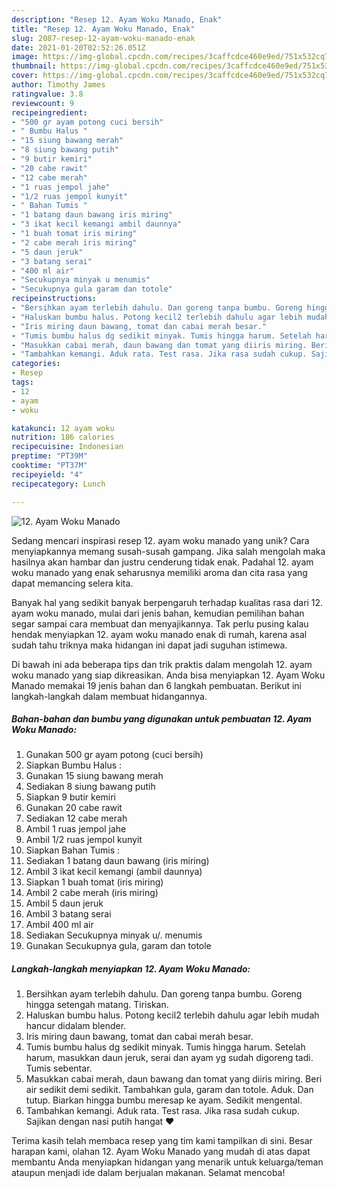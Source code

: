 ```yaml
---
description: "Resep 12. Ayam Woku Manado, Enak"
title: "Resep 12. Ayam Woku Manado, Enak"
slug: 2087-resep-12-ayam-woku-manado-enak
date: 2021-01-20T02:52:26.051Z
image: https://img-global.cpcdn.com/recipes/3caffcdce460e9ed/751x532cq70/12-ayam-woku-manado-foto-resep-utama.jpg
thumbnail: https://img-global.cpcdn.com/recipes/3caffcdce460e9ed/751x532cq70/12-ayam-woku-manado-foto-resep-utama.jpg
cover: https://img-global.cpcdn.com/recipes/3caffcdce460e9ed/751x532cq70/12-ayam-woku-manado-foto-resep-utama.jpg
author: Timothy James
ratingvalue: 3.8
reviewcount: 9
recipeingredient:
- "500 gr ayam potong cuci bersih"
- " Bumbu Halus "
- "15 siung bawang merah"
- "8 siung bawang putih"
- "9 butir kemiri"
- "20 cabe rawit"
- "12 cabe merah"
- "1 ruas jempol jahe"
- "1/2 ruas jempol kunyit"
- " Bahan Tumis "
- "1 batang daun bawang iris miring"
- "3 ikat kecil kemangi ambil daunnya"
- "1 buah tomat iris miring"
- "2 cabe merah iris miring"
- "5 daun jeruk"
- "3 batang serai"
- "400 ml air"
- "Secukupnya minyak u menumis"
- "Secukupnya gula garam dan totole"
recipeinstructions:
- "Bersihkan ayam terlebih dahulu. Dan goreng tanpa bumbu. Goreng hingga setengah matang. Tiriskan."
- "Haluskan bumbu halus. Potong kecil2 terlebih dahulu agar lebih mudah hancur didalam blender."
- "Iris miring daun bawang, tomat dan cabai merah besar."
- "Tumis bumbu halus dg sedikit minyak. Tumis hingga harum. Setelah harum, masukkan daun jeruk, serai dan ayam yg sudah digoreng tadi. Tumis sebentar."
- "Masukkan cabai merah, daun bawang dan tomat yang diiris miring. Beri air sedikit demi sedikit. Tambahkan gula, garam dan totole. Aduk. Dan tutup. Biarkan hingga bumbu meresap ke ayam. Sedikit mengental."
- "Tambahkan kemangi. Aduk rata. Test rasa. Jika rasa sudah cukup. Sajikan dengan nasi putih hangat ♥️"
categories:
- Resep
tags:
- 12
- ayam
- woku

katakunci: 12 ayam woku 
nutrition: 186 calories
recipecuisine: Indonesian
preptime: "PT39M"
cooktime: "PT37M"
recipeyield: "4"
recipecategory: Lunch

---
```



![12. Ayam Woku Manado](https://img-global.cpcdn.com/recipes/3caffcdce460e9ed/751x532cq70/12-ayam-woku-manado-foto-resep-utama.jpg)

Sedang mencari inspirasi resep 12. ayam woku manado yang unik? Cara menyiapkannya memang susah-susah gampang. Jika salah mengolah maka hasilnya akan hambar dan justru cenderung tidak enak. Padahal 12. ayam woku manado yang enak seharusnya memiliki aroma dan cita rasa yang dapat memancing selera kita.



Banyak hal yang sedikit banyak berpengaruh terhadap kualitas rasa dari 12. ayam woku manado, mulai dari jenis bahan, kemudian pemilihan bahan segar sampai cara membuat dan menyajikannya. Tak perlu pusing kalau hendak menyiapkan 12. ayam woku manado enak di rumah, karena asal sudah tahu triknya maka hidangan ini dapat jadi suguhan istimewa.


Di bawah ini ada beberapa tips dan trik praktis dalam mengolah 12. ayam woku manado yang siap dikreasikan. Anda bisa menyiapkan 12. Ayam Woku Manado memakai 19 jenis bahan dan 6 langkah pembuatan. Berikut ini langkah-langkah dalam membuat hidangannya.

<!--inarticleads1-->

##### Bahan-bahan dan bumbu yang digunakan untuk pembuatan 12. Ayam Woku Manado:

1. Gunakan 500 gr ayam potong (cuci bersih)
1. Siapkan  Bumbu Halus :
1. Gunakan 15 siung bawang merah
1. Sediakan 8 siung bawang putih
1. Siapkan 9 butir kemiri
1. Gunakan 20 cabe rawit
1. Sediakan 12 cabe merah
1. Ambil 1 ruas jempol jahe
1. Ambil 1/2 ruas jempol kunyit
1. Siapkan  Bahan Tumis :
1. Sediakan 1 batang daun bawang (iris miring)
1. Ambil 3 ikat kecil kemangi (ambil daunnya)
1. Siapkan 1 buah tomat (iris miring)
1. Ambil 2 cabe merah (iris miring)
1. Ambil 5 daun jeruk
1. Ambil 3 batang serai
1. Ambil 400 ml air
1. Sediakan Secukupnya minyak u/. menumis
1. Gunakan Secukupnya gula, garam dan totole




<!--inarticleads2-->

##### Langkah-langkah menyiapkan 12. Ayam Woku Manado:

1. Bersihkan ayam terlebih dahulu. Dan goreng tanpa bumbu. Goreng hingga setengah matang. Tiriskan.
1. Haluskan bumbu halus. Potong kecil2 terlebih dahulu agar lebih mudah hancur didalam blender.
1. Iris miring daun bawang, tomat dan cabai merah besar.
1. Tumis bumbu halus dg sedikit minyak. Tumis hingga harum. Setelah harum, masukkan daun jeruk, serai dan ayam yg sudah digoreng tadi. Tumis sebentar.
1. Masukkan cabai merah, daun bawang dan tomat yang diiris miring. Beri air sedikit demi sedikit. Tambahkan gula, garam dan totole. Aduk. Dan tutup. Biarkan hingga bumbu meresap ke ayam. Sedikit mengental.
1. Tambahkan kemangi. Aduk rata. Test rasa. Jika rasa sudah cukup. Sajikan dengan nasi putih hangat ♥️




Terima kasih telah membaca resep yang tim kami tampilkan di sini. Besar harapan kami, olahan 12. Ayam Woku Manado yang mudah di atas dapat membantu Anda menyiapkan hidangan yang menarik untuk keluarga/teman ataupun menjadi ide dalam berjualan makanan. Selamat mencoba!
